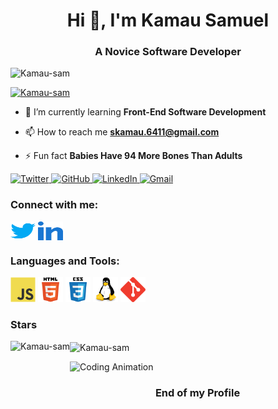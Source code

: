 <h1 align="center">Hi 👋, I'm Kamau Samuel</h1>
<h3 align="center">A Novice Software Developer</h3>
<p align="left"> <img src="https://komarev.com/ghpvc/?username=Kamau-sam&label=Profile%20views&color=0e75b6&style=flat" alt="Kamau-sam" /> </p>

<p align="left"> <a href="https://github.com/ryo-ma/github-profile-trophy"><img src="https://github-profile-trophy.vercel.app/?username=Kamau-sam&theme=onedark" alt="Kamau-sam" /></a> </p>

- 🌱 I’m currently learning **Front-End Software Development**

- 📫 How to reach me **skamau.6411@gmail.com**
- ⚡ Fun fact **Babies Have 94 More Bones Than Adults**

<div>
    <a href="https://twitter.com/Skamau_" target="_blank">
        <img src="https://img.shields.io/badge/Twitter-1DA1F2?style=for-the-badge&logo=twitter&logoColor=white" alt="Twitter">
    </a>
    <a href="https://github.com/Kamau-sam" target="_blank">
        <img src="https://img.shields.io/badge/GitHub-100000?style=for-the-badge&logo=github&logoColor=white" alt="GitHub">
    </a>
    <a href="https://www.linkedin.com/in/www.linkedin.com/in/samuel-kamau-sk6411" target="_blank">
        <img src="https://img.shields.io/badge/LinkedIn-0077B5?style=for-the-badge&logo=linkedin&logoColor=white" alt="LinkedIn">
    </a>
    <a href="mailto:skamau.6411@gmail.com">
        <img src="https://img.shields.io/badge/Gmail-D14836?style=for-the-badge&logo=gmail&logoColor=white" alt="Gmail">
    </a>
</div>

<h3 align="left">Connect with me:</h3>
<p align="left">
<a href="https://twitter.com/Skamau_" target="blank"><img align="center" src="https://raw.githubusercontent.com/teamedwardforever/Readme-Generator/71f25dd8b98329b168142a6b782a107b75eab178/svg/Social/twitter.svg" alt="Skamau_" height="30" width="40" /></a>
<a href="https://linkedin.com/in/www.linkedin.com/in/samuel-kamau-sk6411" target="blank"><img align="center" src="https://raw.githubusercontent.com/teamedwardforever/Readme-Generator/71f25dd8b98329b168142a6b782a107b75eab178/svg/Social/linked-in-alt.svg" alt="www.linkedin.com/in/samuel-kamau-sk6411" height="30" width="40" /></a>
</p>

<h3 align="left">Languages and Tools:</h3>
<p align="left">
<img src="https://raw.githubusercontent.com/teamedwardforever/Readme-Generator/71f25dd8b98329b168142a6b782a107b75eab178/svg/Skills/Languages/javascript-original.svg" alt="Javascript" width="40" height="40"/>
<img src="https://raw.githubusercontent.com/teamedwardforever/Readme-Generator/71f25dd8b98329b168142a6b782a107b75eab178/svg/Skills/Frontend/html5-original-wordmark.svg" alt="HTML" width="40" height="40"/>
<img src="https://raw.githubusercontent.com/teamedwardforever/Readme-Generator/71f25dd8b98329b168142a6b782a107b75eab178/svg/Skills/Frontend/css3-original-wordmark.svg" alt="Css" width="40" height="40"/>
<img src="https://raw.githubusercontent.com/teamedwardforever/Readme-Generator/71f25dd8b98329b168142a6b782a107b75eab178/svg/Skills/Other/linux-original.svg" alt="Linux" width="40" height="40"/>
<img src="https://raw.githubusercontent.com/teamedwardforever/Readme-Generator/71f25dd8b98329b168142a6b782a107b75eab178/svg/Skills/Other/git-scm-icon.svg" alt="Git" width="40" height="40"/>
</p>

<h3 align="left">Stars</h3>
<img align="left" height="180em" src="https://github-readme-stats.vercel.app/api/top-langs/?username=Kamau-sam&langs_count=8&theme=neon" alt="Kamau-sam" />

<p><img align="center" height="180em" src="https://github-readme-streak-stats.herokuapp.com/?user=Kamau-sam&theme=neon-dark" alt="Kamau-sam" /></p>

<img src="https://user-images.githubusercontent.com/73097560/115834477-dbab4500-a447-11eb-908a-139a6edaec5c.gif" alt="Coding Animation"><h3 align="center">End of my Profile</h3>



